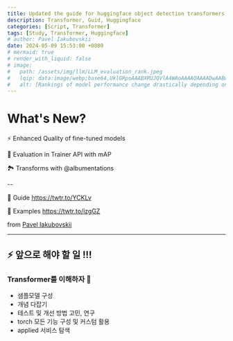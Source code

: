 ```yaml
---
title: Updated the guide for huggingface object detection transformers
description: Transformer, Guid, Huggingface
categories: [Script, Transformer]
tags: [Study, Transformer, Huggingface]
# author: Pavel Iakubovskii
date: 2024-05-09 15:53:00 +0800
# mermaid: true
# render_with_liquid: false
# image:
#   path: /assets/img/llm/LLM_evaluation_rank.jpeg
#   lqip: data:image/webp;base64,UklGRpoAAABXRUJQVlA4WAoAAAAQAAAADwAABwAAQUxQSDIAAAARL0AmbZurmr57yyIiqE8oiG0bejIYEQTgqiDA9vqnsUSI6H+oAERp2HZ65qP/VIAWAFZQOCBCAAAA8AEAnQEqEAAIAAVAfCWkAALp8sF8rgRgAP7o9FDvMCkMde9PK7euH5M1m6VWoDXf2FkP3BqV0ZYbO6NA/VFIAAAA
#   alt: [Rankings of model performance change drastically depending on which LLM is used as the judge on KILT-NQ]
---
```



# What's New?

⚡ Enhanced Quality of fine-tuned models

🎯 Evaluation in Trainer API with mAP 

🏞 Transforms with @albumentations


--

📖 Guide <https://twtr.to/YCKLv>


👀 Examples <https://twtr.to/izgGZ>


from [Pavel Iakubovskii](https://twitter.com/qubvel1)


* * *

## ⚡ 앞으로 해야 할 일 !!!

### Transformer를 이해하자 👀
 - 샘플모델 구성
 - 개념 다잡기
 - 테스트 및 개선 방법 고민, 연구
 - torch 모든 기능 구성 및 커스텀 활용
 - applied 서비스 탐색